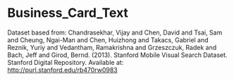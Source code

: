 # Business_Card_Text

Dataset based from: Chandrasekhar, Vijay and Chen, David and Tsai, Sam and Cheung, Ngai-Man and Chen, Huizhong and Takacs, Gabriel and Reznik, Yuriy and Vedantham, Ramakrishna and Grzeszczuk, Radek and Bach, Jeff and Girod, Bernd. (2013). Stanford Mobile Visual Search Dataset. Stanford Digital Repository. Available at: http://purl.stanford.edu/rb470rw0983
